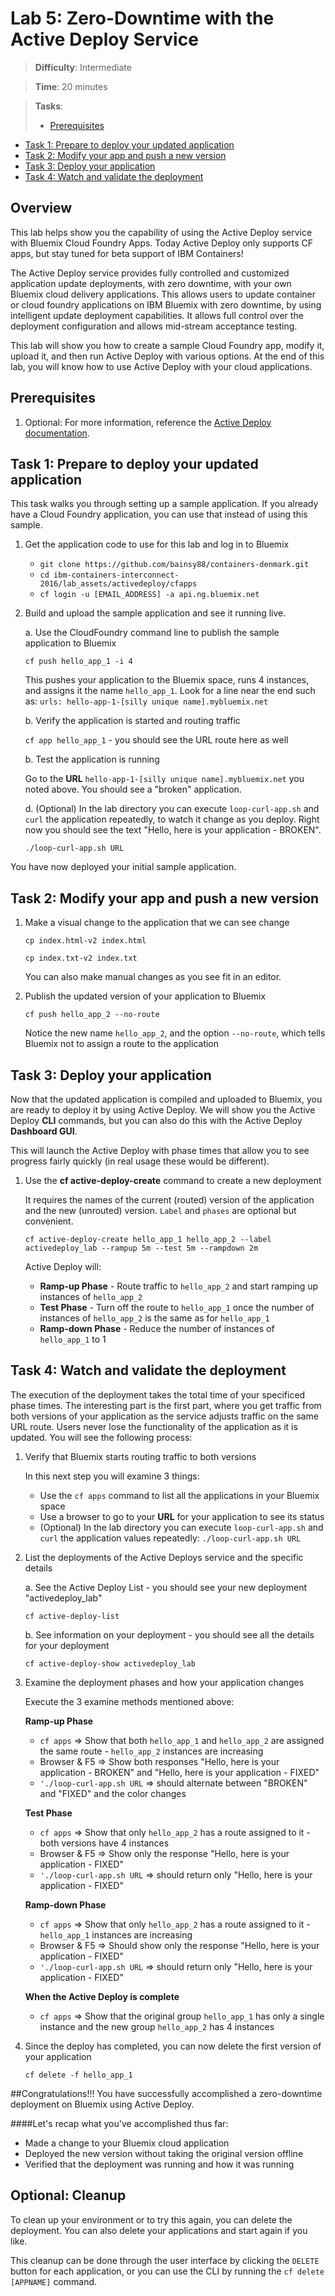 
# Lab 5: Zero-Downtime with the Active Deploy Service

> **Difficulty**: Intermediate

> **Time**: 20 minutes

> **Tasks**:
>- [Prerequisites](#prerequisites)
- [Task 1: Prepare to deploy your updated application](#task-1-prepare-to-deploy-your-updated-application)
- [Task 2: Modify your app and push a new version](#task-2-modify-your-app-and-push-a-new-version)
- [Task 3: Deploy your application](#task-3-deploy-your-application)
- [Task 4: Watch and validate the deployment](#task-4-watch-and-validate-the-deployment)


## Overview

This lab helps show you the capability of using the Active Deploy service with Bluemix Cloud Foundry Apps.  Today Active Deploy only supports CF apps, but stay tuned for beta support of IBM Containers!

The Active Deploy service provides fully controlled and customized application update deployments, with zero downtime, with your own Bluemix cloud delivery applications. This allows users to update container or cloud foundry applications on IBM Bluemix with zero downtime, by using intelligent update deployment capabilities. It allows full control over the deployment configuration and allows mid-stream acceptance testing.

This lab will show you how to create a sample Cloud Foundry app, modify it, upload it, and then run Active Deploy with various options. At the end of this lab, you will know how to use Active Deploy with your cloud applications.

## Prerequisites
 1. Optional: For more information, reference the [Active Deploy documentation](https://www.ng.bluemix.net/docs/services/ActiveDeploy/index.html).
 
## Task 1: Prepare to deploy your updated application

This task walks you through setting up a sample application. If you already have a Cloud Foundry application, you can use that instead of using this sample.

 1. Get the application code to use for this lab and log in to Bluemix

	* `git clone https://github.com/bainsy88/containers-denmark.git`
	* `cd ibm-containers-interconnect-2016/lab_assets/activedeploy/cfapps`
	* `cf login -u [EMAIL_ADDRESS] -a api.ng.bluemix.net`
	
 2. Build and upload the sample application and see it running live.
 
	a. Use the CloudFoundry command line to publish the sample application to Bluemix

    `cf push hello_app_1 -i 4`

	This pushes your application to the Bluemix space, runs 4 instances, and assigns it the name `hello_app_1`.
	Look for a line near the end such as: `urls: hello-app-1-[silly unique name].mybluemix.net`

	b. Verify the application is started and routing traffic
	
    `cf app hello_app_1` - you should see the URL route here as well
		
	b. Test the application is running
	
	Go to the **URL** `hello-app-1-[silly unique name].mybluemix.net` you noted above. You should see a "broken" application.
		
	d. (Optional) In the lab directory you can execute `loop-curl-app.sh` and `curl` the application repeatedly, to watch it change as you deploy. Right now you should see the text "Hello, here is your application - BROKEN".
		
    `./loop-curl-app.sh URL`
		
You have now deployed your initial sample application.

	
## Task 2: Modify your app and push a new version

 1. Make a visual change to the application that we can see change

	`cp index.html-v2 index.html`
	
	`cp index.txt-v2 index.txt`
	
	You can also make manual changes as you see fit in an editor.
  
 
 2. Publish the updated version of your application to Bluemix

    `cf push hello_app_2 --no-route`

    Notice the new name `hello_app_2`, and the option `--no-route`, which tells Bluemix not to assign a route to the application

	
## Task 3: Deploy your application

Now that the updated application is compiled and uploaded to Bluemix, you are ready to deploy it by using Active Deploy. We will show you the Active Deploy **CLI** commands, but you can also do this with the Active Deploy **Dashboard GUI**.

This will launch the Active Deploy with phase times that allow you to see progress fairly quickly (in real usage these would be different).

 1. Use the **cf active-deploy-create** command to create a new deployment
	
	It requires the names of the current (routed) version of the application and the new (unrouted) version. `Label` and `phases` are optional but convenient.

    `cf active-deploy-create hello_app_1 hello_app_2 --label activedeploy_lab --rampup 5m --test 5m --rampdown 2m`
	
    Active Deploy will:
    * **Ramp-up Phase** - Route traffic to `hello_app_2` and start ramping up instances of `hello_app_2`
    * **Test Phase** - Turn off the route to `hello_app_1` once the number of instances of `hello_app_2` is the same as for `hello_app_1`
    * **Ramp-down Phase** - Reduce the number of instances of `hello_app_1` to 1


## Task 4: Watch and validate the deployment

The execution of the deployment takes the total time of your specificed phase times. The interesting part is the first part, where you get traffic from both versions of your application as the service adjusts traffic on the same URL route. Users never lose the functionality of the application as it is updated. You will see the following process:

 1. Verify that Bluemix starts routing traffic to both versions
 
    In this next step you will examine 3 things:
	* Use the `cf apps` command to list all the applications in your Bluemix space
	* Use a browser to go to your **URL** for your application to see its status
	* (Optional) In the lab directory you can execute `loop-curl-app.sh` and `curl` the application values repeatedly: `./loop-curl-app.sh URL`	

 2. List the deployments of the Active Deploys service and the specific details

    a. See the Active Deploy List - you should see your new deployment "activedeploy_lab"
	
	`cf active-deploy-list`
	
	b. See information on your deployment - you should see all the details for your deployment
		
	`cf active-deploy-show activedeploy_lab`

 3. Examine the deployment phases and how your application changes
	  
	Execute the 3 examine methods mentioned above:
		
    **Ramp-up Phase**
      * `cf apps` => Show that both `hello_app_1` and `hello_app_2` are assigned the same route - `hello_app_2` instances are increasing
      * Browser & F5 => Show both responses "Hello, here is your application - BROKEN" and "Hello, here is your application - FIXED"
      * `'./loop-curl-app.sh URL` => should alternate between "BROKEN" and "FIXED" and the color changes

    **Test Phase**
      * `cf apps` => Show that only `hello_app_2` has a route assigned to it - both versions have 4 instances
      * Browser & F5 => Show only the response "Hello, here is your application - FIXED"
      * `'./loop-curl-app.sh URL` => should return only "Hello, here is your application - FIXED"

    **Ramp-down Phase**
      * `cf apps` => Show that only `hello_app_2` has a route assigned to it - `hello_app_1` instances are increasing
      * Browser & F5 => Should show only the response "Hello, here is your application - FIXED"
      * `'./loop-curl-app.sh URL` => should return only "Hello, here is your application - FIXED"

    **When the Active Deploy is complete**
      * `cf apps` => Show that the original group `hello_app_1` has only a single instance and the new group `hello_app_2` has 4 instances

 4. Since the deploy has completed, you can now delete the first version of your application

    `cf delete -f hello_app_1`
	

##Congratulations!!!  You have successfully accomplished a zero-downtime deployment on Bluemix using Active Deploy.

####Let's recap what you've accomplished thus far:

- Made a change to your Bluemix cloud application
- Deployed the new version without taking the original version offline
- Verified that the deployment was running and how it was running

## Optional: Cleanup

To clean up your environment or to try this again, you can delete the deployment. You can also delete your applications and start again if you like.

This cleanup can be done through the user interface by clicking the `DELETE` button for each application, or you can use the CLI by running the `cf delete [APPNAME]` command.


